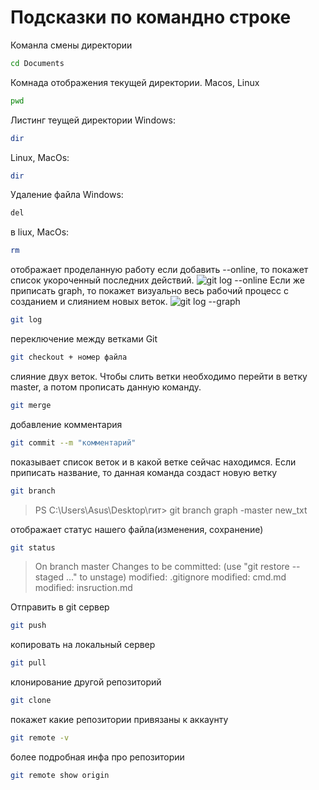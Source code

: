 # Подсказки по командно строке

Команла смены директории

```sh
cd Documents 
``````

Комнада отображения текущей директории.
Macos, Linux

```sh
pwd
``````

Листинг теущей директории
Windows:

```sh
dir
``````

Linux, MacOs:
```sh
dir 
```

Удаление файла Windows:
```sh
del
```

в liux, MacOs:
```sh
rm
````

отображает проделанную работу
если добавить --online, то покажет список укороченный  последних действий. 
![git log --online](log--online.png)
Если же приписать graph, то покажет визуально весь рабочий процесс с созданием и слиянием новых веток.
![git log --graph](graph.png)
```sh
git log 
```

переключение между ветками Git
```sh
git checkout + номер файла 
```

слияние двух веток. Чтобы слить ветки необходимо перейти в ветку master, а потом прописать данную команду.
```sh
git merge 
```

добавление комментария 
```sh
git commit --m "комментарий"
```

показывает список веток и в какой ветке сейчас находимся. Если приписать название, то данная команда создаст новую ветку
```sh
git branch 
```
>PS C:\Users\Asus\Desktop\гит> git branch
  graph
 -master
  new_txt

отображает статус нашего файла(изменения, сохранение)
```sh
git status 
```
>On branch master
Changes to be committed:
  (use "git restore --staged <file>..." to unstage)
        modified:   .gitignore
        modified:   cmd.md
        modified:   insruction.md

Отправить в git сервер
```sh
git push
```

копировать на локальный сервер
```sh
git pull
```

клонирование другой репозиторий
```sh
git clone
```
покажет какие репозитории привязаны к аккаунту
```sh
git remote -v
```
более подробная инфа про репозитории
```sh
git remote show origin
```

